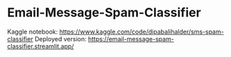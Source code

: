 # Email-Message-Spam-Classifier

Kaggle notebook: https://www.kaggle.com/code/dipabalihalder/sms-spam-classifier
Deployed version: https://email-message-spam-classifier.streamlit.app/
